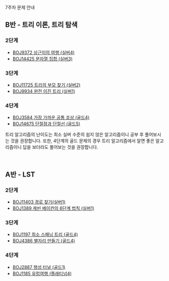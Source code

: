 7주차 문제 안내

## B반 - 트리 이론, 트리 탐색
### 2단계
- [BOJ9372 상근이의 여행 (실버4)](https://www.acmicpc.net/problem/9372)
- [BOJ14425 문자열 집합 (실버3)](https://www.acmicpc.net/problem/14425)

### 3단계
- [BOJ11725 트리의 부모 찾기 (실버2)](https://www.acmicpc.net/problem/11725)
- [BOJ9934 완전 이진 트리 (실버1)](https://www.acmicpc.net/problem/9934)

### 4단계
- [BOJ3584 가장 가까운 공통 조상 (골드4)](https://www.acmicpc.net/problem/3584)
- [BOJ14675 단절점과 단절선 (골드5)](https://www.acmicpc.net/problem/14675)

트리 알고리즘의 난이도는 최소 실버 수준의 쉽지 않은 알고리즘이니 공부 후 풀어보시는 것을 권장합니다.
또한, 4단계의 골드 문제의 경우 트리 알고리즘에서 알면 좋은 알고리즘이니 답을 보더라도 풀어보는 것을 권장합니다.


<br>

## A반 - LST
### 2단계
- [BOJ11403 경로 찾기(실버1)](https://www.acmicpc.net/problem/11403)
- [BOJ1389 케빈 베이컨의 6단계 법칙 (실버1)](https://www.acmicpc.net/problem/1389)

### 3단계
- [BOJ1197 최소 스패닝 트리 (골드4)](https://www.acmicpc.net/problem/1197)
- [BOJ4386 별자리 만들기 (골드4)](https://www.acmicpc.net/problem/4386)

### 4단계
- [BOJ2887 행성 터널 (골드1)](https://www.acmicpc.net/problem/2887)
- [BOJ1185 유럽여행 (플래티넘4)](https://www.acmicpc.net/problem/1185)

